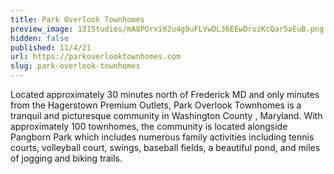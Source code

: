 ```yaml
---
title: Park Overlook Townhomes
preview_image: 131Studios/mA8POrxi62u4g9uFLVwDL36EEwDrszKcQar5aEuB.png
hidden: false
published: 11/4/21
url: https://parkoverlooktownhomes.com
slug: park-overlook-townhomes
---
```


Located approximately 30 minutes north of Frederick MD and only minutes from the Hagerstown Premium Outlets, Park Overlook Townhomes is a tranquil and picturesque community in Washington County , Maryland. With approximately 100 townhomes, the community is located alongside Pangborn Park which includes numerous family activities including tennis courts, volleyball court, swings, baseball fields, a beautiful pond, and miles of jogging and biking trails.
